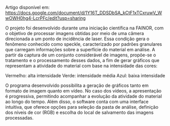 Artigo disponível em: https://docs.google.com/document/d/1Y16T_DDSDbSA_kCtF1xTCxruwV_WwOWH0hg4-LcrPFc/edit?usp=sharing

O projeto foi desenvolvido durante uma iniciação científica na FAINOR,
com o objetivo de processar imagens obtidas por meio de uma câmera direcionada a um ponto de incidência de laser.
Essa condição gera o fenômeno conhecido como speckle, caracterizado por padrões granulares que carregam informações sobre a superfície do material em análise.
A partir da captura de um conjunto considerável de imagens, 
propõe-se o tratamento e o processamento desses dados, a fim de gerar gráficos que representam a atividade do material com base na intensidade das cores:

Vermelho: alta intensidade
Verde: intensidade média
Azul: baixa intensidade

O programa desenvolvido possibilita a geração de gráficos tanto em formato de imagem quanto em vídeo.
No caso dos vídeos, a apresentação é progressiva, permitindo acompanhar a evolução da atividade do material ao longo do tempo.
Além disso, o software conta com uma interface intuitiva, que oferece opções para seleção da pasta de análise, 
definição dos níveis de cor (RGB) e escolha do local de salvamento das imagens processadas.
